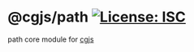 # @cgjs/path [![License: ISC](https://img.shields.io/badge/License-ISC-yellow.svg)](https://opensource.org/licenses/ISC)

path core module for [cgjs](https://github.com/cgjs/cgjs)
